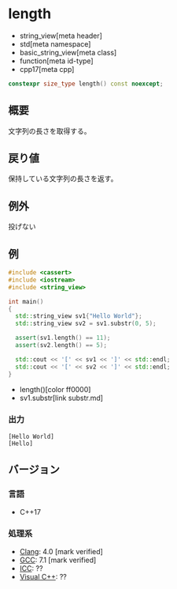 # length
* string_view[meta header]
* std[meta namespace]
* basic_string_view[meta class]
* function[meta id-type]
* cpp17[meta cpp]

```cpp
constexpr size_type length() const noexcept;
```

## 概要
文字列の長さを取得する。


## 戻り値
保持している文字列の長さを返す。


## 例外
投げない


## 例
```cpp example
#include <cassert>
#include <iostream>
#include <string_view>

int main()
{
  std::string_view sv1{"Hello World"};
  std::string_view sv2 = sv1.substr(0, 5);

  assert(sv1.length() == 11);
  assert(sv2.length() == 5);

  std::cout << '[' << sv1 << ']' << std::endl;
  std::cout << '[' << sv2 << ']' << std::endl;
}
```
* length()[color ff0000]
* sv1.substr[link substr.md]

### 出力
```
[Hello World]
[Hello]
```


## バージョン
### 言語
- C++17

### 処理系
- [Clang](/implementation.md#clang): 4.0 [mark verified]
- [GCC](/implementation.md#gcc): 7.1 [mark verified]
- [ICC](/implementation.md#icc): ??
- [Visual C++](/implementation.md#visual_cpp): ??
